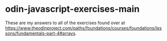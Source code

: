# odin-javascript-exercises-main

These are my answers to all of the exercises found over at https://www.theodinproject.com/paths/foundations/courses/foundations/lessons/fundamentals-part-4#arrays. 
